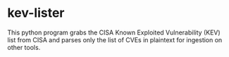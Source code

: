 # kev-lister
This python program grabs the CISA Known Exploited Vulnerability (KEV) list from CISA and parses only the list of CVEs in plaintext for ingestion on other tools.
